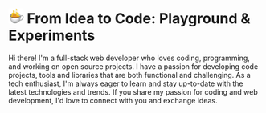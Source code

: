 
# <img src="https://github.com/mzusin/mzusin/blob/main/hot-coffee.gif?raw=true" width="30"/> From Idea to Code: Playground & Experiments

Hi there! I'm a full-stack web developer who loves coding, programming, and working on open source projects. I have a passion for developing code projects, tools and libraries that are both functional and challenging. As a tech enthusiast, I'm always eager to learn and stay up-to-date with the latest technologies and trends. If you share my passion for coding and web development, I'd love to connect with you and exchange ideas.
